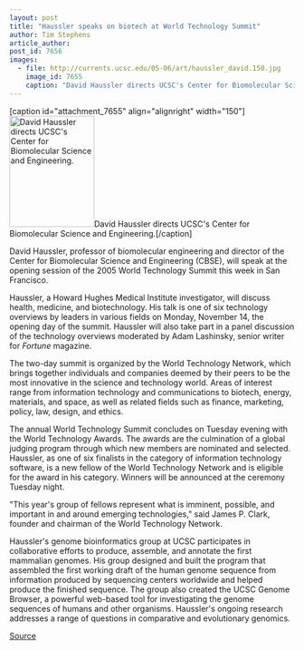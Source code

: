 ```yaml
---
layout: post
title: "Haussler speaks on biotech at World Technology Summit"
author: Tim Stephens
article_author: 
post_id: 7656
images:
  - file: http://currents.ucsc.edu/05-06/art/haussler_david.150.jpg
    image_id: 7655
    caption: "David Haussler directs UCSC's Center for Biomolecular Science and Engineering."
---
```


[caption id="attachment_7655" align="alignright" width="150"]<a href="http://dev-ucsc-news.pantheonsite.io/wp-content/uploads/2005/11/haussler_david.150.jpg"><img class="size-full wp-image-7655" src="http://dev-ucsc-news.pantheonsite.io/wp-content/uploads/2005/11/haussler_david.150.jpg" alt="David Haussler directs UCSC's Center for Biomolecular Science and Engineering." width="150" height="196" /></a>David Haussler directs UCSC's Center for Biomolecular Science and Engineering.[/caption]
<a name="content" id="content"></a>
<p>
  David Haussler, professor of biomolecular engineering and director of the Center for Biomolecular Science and Engineering (CBSE), will speak at the opening session of the 2005 World Technology Summit this week in San Francisco.
</p>
<p>
  Haussler, a Howard Hughes Medical Institute investigator, will discuss health, medicine, and biotechnology. His talk is one of six technology overviews by leaders in various fields on Monday, November 14, the opening day of the summit. Haussler will also take part in a panel discussion of the technology overviews moderated by Adam Lashinsky, senior writer for <i>Fortune</i> magazine.
</p>
<p>
  The two-day summit is organized by the World Technology Network, which brings together individuals and companies deemed by their peers to be the most innovative in the science and technology world. Areas of interest range from information technology and communications to biotech, energy, materials, and space, as well as related fields such as finance, marketing, policy, law, design, and ethics.
</p>
<p>
  The annual World Technology Summit concludes on Tuesday evening with the World Technology Awards. The awards are the culmination of a global judging program through which new members are nominated and selected. Haussler, as one of six finalists in the category of information technology software, is a new fellow of the World Technology Network and is eligible for the award in his category. Winners will be announced at the ceremony Tuesday night.
</p>
<p>
  "This year's group of fellows represent what is imminent, possible, and important in and around emerging technologies," said James P. Clark, founder and chairman of the World Technology Network.
</p>
<p>
  Haussler's genome bioinformatics group at UCSC participates in collaborative efforts to produce, assemble, and annotate the first mammalian genomes. His group designed and built the program that assembled the first working draft of the human genome sequence from information produced by sequencing centers worldwide and helped produce the finished sequence. The group also created the UCSC Genome Browser, a powerful web-based tool for investigating the genome sequences of humans and other organisms. Haussler's ongoing research addresses a range of questions in comparative and evolutionary genomics.
</p>
<p><a href="http://www1.ucsc.edu/currents/05-06/11-14/brief-haussler.asp" title="Permalink to brief-haussler">Source</a></p>
